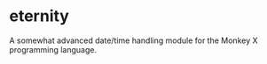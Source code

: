 eternity
========

A somewhat advanced date/time handling module for the Monkey X programming language.
